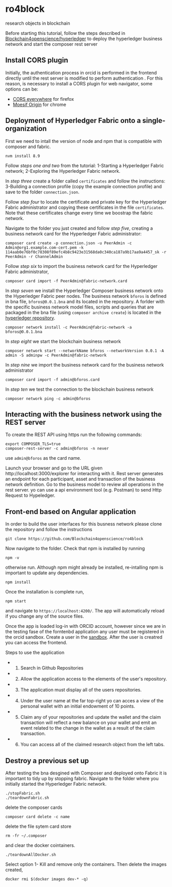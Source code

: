 # ro4block
research objects in blockchain

Before starting this tutorial, follow the steps described in [Blockchain4openscience/hyperledger](https://github.com/Blockchain4openscience/hyperledger) to deploy the hyperledger business network and start the composer rest server

## Install CORS plugin

Initially, the authentication process in orcid is performed in the frontend directly until the rest server is modified to perform authentication . For this reason, is necessary to install a CORS plugin for web navigator, some options can be:

* [CORS everywhere](https://addons.mozilla.org/es/firefox/addon/cors-everywhere/) for firefox
* [Moesif Origin](https://chrome.google.com/webstore/detail/moesif-origin-cors-change/digfbfaphojjndkpccljibejjbppifbc) for chrome

## Deployment of Hyperledger Fabric onto a single-organization  

First we need to intall the version of node and npm that is compatible with composer and fabric.
`````
nvm install 8.9
`````
Follow *steps one and two* from the tutorial: 1-Starting a Hyperledger Fabric network; 2-Exploring the Hyperledger Fabric network.

In *step three* create a folder called `certificates` and follow the instructions:
3-Building a connection profile (copy the example connection profile) and save to the folder `connection.json`.

Follow *step four* to locate the certificate and private key for the Hyperledger Fabric administrator and copying these certificates in the file `certificates`. Note that these certificates change every time we boostrap the fabric network.

Navigate to the folder you just created and follow *step five*, creating a business network card for the Hyperledger Fabric administrator:
`````
composer card create -p connection.json -u PeerAdmin -c Admin@org1.example.com-cert.pem -k 114aab0e76bf0c78308f89efc4b8c9423e31568da0c340ca187a9b17aa9a4457_sk -r PeerAdmin -r ChannelAdmin
`````
Follow *step six* to import the business network card for the Hyperledger Fabric administrator,
`````
composer card import -f PeerAdmin@fabric-network.card
`````
In *step seven* we install the Hyperledger Composer business network onto the Hyperledger Fabric peer nodes. The business network `bforos` is defined in bna file, `bforos@0.0.1.bna` and its located in the repository. A forlder with the specific business network model files, scripts and queries that are packaged in the bna file (using `composer archive create`) is located in the [hyperledger repository](https://github.com/Blockchain4openscience/hyperledger/tree/master/bforos3). 
`````
composer network install -c PeerAdmin@fabric-network -a bforos@0.0.1.bna
`````
In *step eight* we start the blockchain business network
`````
composer network start --networkName bforos --networkVersion 0.0.1 -A admin -S adminpw -c PeerAdmin@fabric-network
`````
In *step nine* we import the business network card for the business network administrator
`````
composer card import -f admin@bforos.card
`````
In *step ten* we test the connection to the blockchain business network
`````
composer network ping -c admin@bforos
`````

## Interacting with the business network using the REST server 

To create the REST API using https run the following commands: 
`````
export COMPOSER_TLS=true
composer-rest-server -c admin@bforos -n never 
`````
use `admin@bforos` as the card name.

Launch your browser and go to the URL given http://localhost:3000/explorer for interacting with it. Rest server generates an endpoint for each participant, asset and transaction of the business network definition. Go to the business model to review all operations in the rest server. yo can use a api environment tool (e.g. Postman) to send Http Request to Hypeledger.

## Front-end based on Angular application

In order to build the user interfaces for this busness network please clone the repository and follow the instructions

`````
git clone https://github.com/Blockchain4openscience/ro4block
`````
Now navigate to the folder. Check that npm is installed by running
`````
npm -v
`````
otherwise run. Although npm might already be installed, re-intalling npm is important to update any dependencies.
`````
npm install
`````
Once the installation is complete run,
`````
npm start
`````
and navigate to `https://localhost:4200/`. The app will automatically reload if you change any of the source files. 

Once the app is loaded log-in with ORCID account, however since we are in the testing fase of the forntenbd application any user must be registered in the orcid sandbox. Create a user in the [sandbox](https://sandbox.orcid.org/). After the user is creatred you can access the frontend. 

Steps to use the application
* 1. Search in Github Repositories
* 2. Allow the application access to the elements of the user's repository.
* 3. The application must display all of the users repositories.
* 4. Under the user name at the far top-right yo can acces a view of the personal wallet with an initial endowment of 10 points.
* 5. Claim any of your repositories and update the wallet and the claim transaction will reflect a new balance on your wallet and emit an event related to the change in the wallet as a result of the claim transaction. 
* 6. You can access all of the claimed research object from the left tabs.


## Destroy a previous set up
After testing the bna desgined with Composer and deployed onto Fabric it is important to tidy up by stopping fabric. Navigate to the folder where you initially started the Hyperledger Fabric network.

`````
./stopFabric.sh
./teardownFabric.sh
`````
delete the composer cards
`````
composer card delete -c name
`````
delete the file sytem card store
`````
rm -fr ~/.composer
`````
and clear the docker cointainers.

`````
./teardownAllDocker.sh
`````
Select option 1- Kill and remove only the containers. Then delete the images created, 
`````
docker rmi $(docker images dev-* -q)
`````
